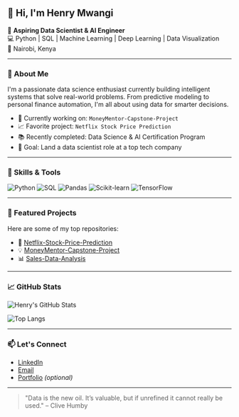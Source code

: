 ## 👋 Hi, I'm Henry Mwangi

🎯 **Aspiring Data Scientist & AI Engineer**  
💻 Python | SQL | Machine Learning | Deep Learning | Data Visualization  
📍 Nairobi, Kenya  

---

### 🚀 About Me

I'm a passionate data science enthusiast currently building intelligent systems that solve real-world problems. From predictive modeling to personal finance automation, I'm all about using data for smarter decisions.

- 🔭 Currently working on: `MoneyMentor-Capstone-Project`
- 📈 Favorite project: `Netflix Stock Price Prediction`
- 📚 Recently completed: Data Science & AI Certification Program
- 🎯 Goal: Land a data scientist role at a top tech company

---

### 🧠 Skills & Tools

![Python](https://img.shields.io/badge/-Python-3776AB?style=flat&logo=python&logoColor=white)
![SQL](https://img.shields.io/badge/-SQL-4479A1?style=flat&logo=postgresql&logoColor=white)
![Pandas](https://img.shields.io/badge/-Pandas-150458?style=flat&logo=pandas&logoColor=white)
![Scikit-learn](https://img.shields.io/badge/-Scikit--learn-F7931E?style=flat&logo=scikit-learn&logoColor=white)
![TensorFlow](https://img.shields.io/badge/-TensorFlow-FF6F00?style=flat&logo=tensorflow&logoColor=white)

---

### 📂 Featured Projects

Here are some of my top repositories:

- 🚀 [Netflix-Stock-Price-Prediction](https://github.com/Henry-tech1/Netflix-Stock-Price-Prediction)
- 💡 [MoneyMentor-Capstone-Project](https://github.com/Henry-tech1/MoneyMentor-Capstone-Project)
- 📊 [Sales-Data-Analysis](https://github.com/Henry-tech1/Sales-data-analysis)

---

### 📈 GitHub Stats

![Henry's GitHub Stats](https://github-readme-stats.vercel.app/api?username=Henry-tech1&show_icons=true&theme=radical)

![Top Langs](https://github-readme-stats.vercel.app/api/top-langs/?username=Henry-tech1&layout=compact&theme=radical)

---

### 📫 Let's Connect

- [LinkedIn](https://www.linkedin.com/in/your-linkedin/)
- [Email](mailto:your-email@example.com)
- [Portfolio](https://your-portfolio.com) *(optional)*

---

> "Data is the new oil. It’s valuable, but if unrefined it cannot really be used." – Clive Humby
